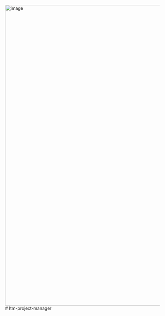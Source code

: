 <img width="1919" height="980" alt="image" src="https://github.com/user-attachments/assets/a0e42b43-9b32-46da-86f2-8a7edbfd8bcf" />
﻿# Itm-project-manager

